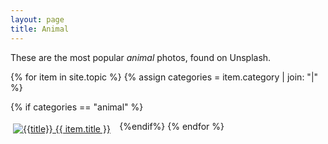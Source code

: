 ```yaml
---
layout: page
title: Animal
---
```

These are the most popular _animal_ photos, found on Unsplash.

{% for item in site.topic %}
{% assign categories = item.category | join: "|" %}

{% if categories == "animal" %}
<div style="padding: 4px; float:left; width: 33%"><a title="{{title}}" href="{{ item.url }}"><img alt="{{title}}" src="{{ item.image }}"> {{ item.title }}</a></div>
{%endif%}
{% endfor %}
